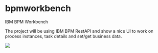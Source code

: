# bpmworkbench
IBM BPM Workbench

The project will be using IBM BPM RestAPI and show a nice UI to work on process instances, task details and set/get business data.

<img src="https://raw.githubusercontent.com/mehdi-reza/bpmworkbench/master/src/admin-ui/images/readme.jpg"/>
